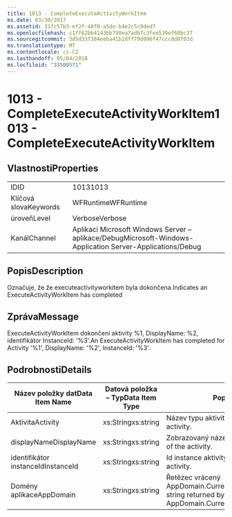 ```yaml
---
title: 1013 - CompleteExecuteActivityWorkItem
ms.date: 03/30/2017
ms.assetid: 31fc57b3-ef2f-48f0-a5de-b4e2c5c9ded7
ms.openlocfilehash: c1ff62bb4143bb798ea7adb7c3fee539ef68bc37
ms.sourcegitcommit: 3d5d33f384eeba41b2dff79d096f47ccc8d8f03d
ms.translationtype: MT
ms.contentlocale: cs-CZ
ms.lasthandoff: 05/04/2018
ms.locfileid: "33509571"
---
```

# <a name="1013---completeexecuteactivityworkitem"></a><span data-ttu-id="cc23e-102">1013 - CompleteExecuteActivityWorkItem</span><span class="sxs-lookup"><span data-stu-id="cc23e-102">1013 - CompleteExecuteActivityWorkItem</span></span>
## <a name="properties"></a><span data-ttu-id="cc23e-103">Vlastnosti</span><span class="sxs-lookup"><span data-stu-id="cc23e-103">Properties</span></span>  
  
|||  
|-|-|  
|<span data-ttu-id="cc23e-104">ID</span><span class="sxs-lookup"><span data-stu-id="cc23e-104">ID</span></span>|<span data-ttu-id="cc23e-105">1013</span><span class="sxs-lookup"><span data-stu-id="cc23e-105">1013</span></span>|  
|<span data-ttu-id="cc23e-106">Klíčová slova</span><span class="sxs-lookup"><span data-stu-id="cc23e-106">Keywords</span></span>|<span data-ttu-id="cc23e-107">WFRuntime</span><span class="sxs-lookup"><span data-stu-id="cc23e-107">WFRuntime</span></span>|  
|<span data-ttu-id="cc23e-108">úroveň</span><span class="sxs-lookup"><span data-stu-id="cc23e-108">Level</span></span>|<span data-ttu-id="cc23e-109">Verbose</span><span class="sxs-lookup"><span data-stu-id="cc23e-109">Verbose</span></span>|  
|<span data-ttu-id="cc23e-110">Kanál</span><span class="sxs-lookup"><span data-stu-id="cc23e-110">Channel</span></span>|<span data-ttu-id="cc23e-111">Aplikaci Microsoft Windows Server – aplikace/Debug</span><span class="sxs-lookup"><span data-stu-id="cc23e-111">Microsoft-Windows-Application Server-Applications/Debug</span></span>|  
  
## <a name="description"></a><span data-ttu-id="cc23e-112">Popis</span><span class="sxs-lookup"><span data-stu-id="cc23e-112">Description</span></span>  
 <span data-ttu-id="cc23e-113">Označuje, že že executeactivityworkitem byla dokončena.</span><span class="sxs-lookup"><span data-stu-id="cc23e-113">Indicates an ExecuteActivityWorkItem has completed</span></span>  
  
## <a name="message"></a><span data-ttu-id="cc23e-114">Zpráva</span><span class="sxs-lookup"><span data-stu-id="cc23e-114">Message</span></span>  
 <span data-ttu-id="cc23e-115">ExecuteActivityWorkItem dokončení aktivity %1, DisplayName: %2, identifikátor InstanceId: '%3'.</span><span class="sxs-lookup"><span data-stu-id="cc23e-115">An ExecuteActivityWorkItem has completed for Activity '%1', DisplayName: '%2', InstanceId: '%3'.</span></span>  
  
## <a name="details"></a><span data-ttu-id="cc23e-116">Podrobnosti</span><span class="sxs-lookup"><span data-stu-id="cc23e-116">Details</span></span>  
  
|<span data-ttu-id="cc23e-117">Název položky dat</span><span class="sxs-lookup"><span data-stu-id="cc23e-117">Data Item Name</span></span>|<span data-ttu-id="cc23e-118">Datová položka – Typ</span><span class="sxs-lookup"><span data-stu-id="cc23e-118">Data Item Type</span></span>|<span data-ttu-id="cc23e-119">Popis</span><span class="sxs-lookup"><span data-stu-id="cc23e-119">Description</span></span>|  
|--------------------|--------------------|-----------------|  
|<span data-ttu-id="cc23e-120">Aktivita</span><span class="sxs-lookup"><span data-stu-id="cc23e-120">Activity</span></span>|<span data-ttu-id="cc23e-121">xs:String</span><span class="sxs-lookup"><span data-stu-id="cc23e-121">xs:string</span></span>|<span data-ttu-id="cc23e-122">Název typu aktivity.</span><span class="sxs-lookup"><span data-stu-id="cc23e-122">The type name of the activity.</span></span>|  
|<span data-ttu-id="cc23e-123">displayName</span><span class="sxs-lookup"><span data-stu-id="cc23e-123">DisplayName</span></span>|<span data-ttu-id="cc23e-124">xs:String</span><span class="sxs-lookup"><span data-stu-id="cc23e-124">xs:string</span></span>|<span data-ttu-id="cc23e-125">Zobrazovaný název aktivity.</span><span class="sxs-lookup"><span data-stu-id="cc23e-125">The display name of the activity.</span></span>|  
|<span data-ttu-id="cc23e-126">identifikátor instanceId</span><span class="sxs-lookup"><span data-stu-id="cc23e-126">InstanceId</span></span>|<span data-ttu-id="cc23e-127">xs:String</span><span class="sxs-lookup"><span data-stu-id="cc23e-127">xs:string</span></span>|<span data-ttu-id="cc23e-128">Id instance aktivity.</span><span class="sxs-lookup"><span data-stu-id="cc23e-128">The instance id of the activity.</span></span>|  
|<span data-ttu-id="cc23e-129">Domény aplikace</span><span class="sxs-lookup"><span data-stu-id="cc23e-129">AppDomain</span></span>|<span data-ttu-id="cc23e-130">xs:String</span><span class="sxs-lookup"><span data-stu-id="cc23e-130">xs:string</span></span>|<span data-ttu-id="cc23e-131">Řetězec vrácený AppDomain.CurrentDomain.FriendlyName.</span><span class="sxs-lookup"><span data-stu-id="cc23e-131">The string returned by AppDomain.CurrentDomain.FriendlyName.</span></span>|
